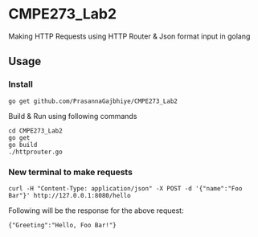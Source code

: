 # CMPE273_Lab2
Making HTTP Requests using HTTP Router & Json format input in golang

## Usage

### Install

```
go get github.com/PrasannaGajbhiye/CMPE273_Lab2
```

Build & Run using following commands

```
cd CMPE273_Lab2
go get 
go build
./httprouter.go
```

### New terminal to make requests 
```
curl -H "Content-Type: application/json" -X POST -d '{"name":"Foo Bar"}' http://127.0.0.1:8080/hello
```
Following will be the response for the above request:
```
{"Greeting":"Hello, Foo Bar!"}
```

